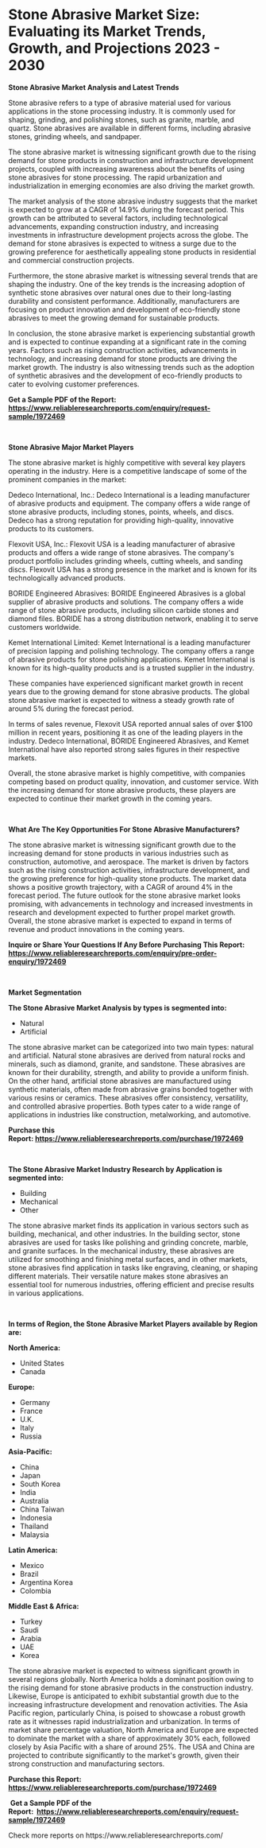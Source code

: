 <p><h1>Stone Abrasive Market Size: Evaluating its Market Trends, Growth, and Projections 2023 - 2030</h1></p><p><strong>Stone Abrasive Market Analysis and Latest Trends</strong></p>
<p><p>Stone abrasive refers to a type of abrasive material used for various applications in the stone processing industry. It is commonly used for shaping, grinding, and polishing stones, such as granite, marble, and quartz. Stone abrasives are available in different forms, including abrasive stones, grinding wheels, and sandpaper.</p><p>The stone abrasive market is witnessing significant growth due to the rising demand for stone products in construction and infrastructure development projects, coupled with increasing awareness about the benefits of using stone abrasives for stone processing. The rapid urbanization and industrialization in emerging economies are also driving the market growth.</p><p>The market analysis of the stone abrasive industry suggests that the market is expected to grow at a CAGR of 14.9% during the forecast period. This growth can be attributed to several factors, including technological advancements, expanding construction industry, and increasing investments in infrastructure development projects across the globe. The demand for stone abrasives is expected to witness a surge due to the growing preference for aesthetically appealing stone products in residential and commercial construction projects.</p><p>Furthermore, the stone abrasive market is witnessing several trends that are shaping the industry. One of the key trends is the increasing adoption of synthetic stone abrasives over natural ones due to their long-lasting durability and consistent performance. Additionally, manufacturers are focusing on product innovation and development of eco-friendly stone abrasives to meet the growing demand for sustainable products.</p><p>In conclusion, the stone abrasive market is experiencing substantial growth and is expected to continue expanding at a significant rate in the coming years. Factors such as rising construction activities, advancements in technology, and increasing demand for stone products are driving the market growth. The industry is also witnessing trends such as the adoption of synthetic abrasives and the development of eco-friendly products to cater to evolving customer preferences.</p></p>
<p><strong>Get a Sample PDF of the Report:&nbsp; <a href="https://www.reliableresearchreports.com/enquiry/request-sample/1972469">https://www.reliableresearchreports.com/enquiry/request-sample/1972469</a></strong></p>
<p>&nbsp;</p>
<p><strong>Stone Abrasive Major Market Players</strong></p>
<p><p>The stone abrasive market is highly competitive with several key players operating in the industry. Here is a competitive landscape of some of the prominent companies in the market:</p><p>Dedeco International, Inc.: Dedeco International is a leading manufacturer of abrasive products and equipment. The company offers a wide range of stone abrasive products, including stones, points, wheels, and discs. Dedeco has a strong reputation for providing high-quality, innovative products to its customers.</p><p>Flexovit USA, Inc.: Flexovit USA is a leading manufacturer of abrasive products and offers a wide range of stone abrasives. The company's product portfolio includes grinding wheels, cutting wheels, and sanding discs. Flexovit USA has a strong presence in the market and is known for its technologically advanced products.</p><p>BORIDE Engineered Abrasives: BORIDE Engineered Abrasives is a global supplier of abrasive products and solutions. The company offers a wide range of stone abrasive products, including silicon carbide stones and diamond files. BORIDE has a strong distribution network, enabling it to serve customers worldwide.</p><p>Kemet International Limited: Kemet International is a leading manufacturer of precision lapping and polishing technology. The company offers a range of abrasive products for stone polishing applications. Kemet International is known for its high-quality products and is a trusted supplier in the industry.</p><p>These companies have experienced significant market growth in recent years due to the growing demand for stone abrasive products. The global stone abrasive market is expected to witness a steady growth rate of around 5% during the forecast period.</p><p>In terms of sales revenue, Flexovit USA reported annual sales of over $100 million in recent years, positioning it as one of the leading players in the industry. Dedeco International, BORIDE Engineered Abrasives, and Kemet International have also reported strong sales figures in their respective markets.</p><p>Overall, the stone abrasive market is highly competitive, with companies competing based on product quality, innovation, and customer service. With the increasing demand for stone abrasive products, these players are expected to continue their market growth in the coming years.</p></p>
<p>&nbsp;</p>
<p><strong>What Are The Key Opportunities For Stone Abrasive Manufacturers?</strong></p>
<p><p>The stone abrasive market is witnessing significant growth due to the increasing demand for stone products in various industries such as construction, automotive, and aerospace. The market is driven by factors such as the rising construction activities, infrastructure development, and the growing preference for high-quality stone products. The market data shows a positive growth trajectory, with a CAGR of around 4% in the forecast period. The future outlook for the stone abrasive market looks promising, with advancements in technology and increased investments in research and development expected to further propel market growth. Overall, the stone abrasive market is expected to expand in terms of revenue and product innovations in the coming years.</p></p>
<p><strong>Inquire or Share Your Questions If Any Before Purchasing This Report: <a href="https://www.reliableresearchreports.com/enquiry/pre-order-enquiry/1972469">https://www.reliableresearchreports.com/enquiry/pre-order-enquiry/1972469</a></strong></p>
<p>&nbsp;</p>
<p><strong>Market Segmentation</strong></p>
<p><strong>The Stone Abrasive Market Analysis by types is segmented into:</strong></p>
<p><ul><li>Natural</li><li>Artificial</li></ul></p>
<p><p>The stone abrasive market can be categorized into two main types: natural and artificial. Natural stone abrasives are derived from natural rocks and minerals, such as diamond, granite, and sandstone. These abrasives are known for their durability, strength, and ability to provide a uniform finish. On the other hand, artificial stone abrasives are manufactured using synthetic materials, often made from abrasive grains bonded together with various resins or ceramics. These abrasives offer consistency, versatility, and controlled abrasive properties. Both types cater to a wide range of applications in industries like construction, metalworking, and automotive.</p></p>
<p><strong>Purchase this Report:&nbsp;<a href="https://www.reliableresearchreports.com/purchase/1972469">https://www.reliableresearchreports.com/purchase/1972469</a></strong></p>
<p>&nbsp;</p>
<p><strong>The Stone Abrasive Market Industry Research by Application is segmented into:</strong></p>
<p><ul><li>Building</li><li>Mechanical</li><li>Other</li></ul></p>
<p><p>The stone abrasive market finds its application in various sectors such as building, mechanical, and other industries. In the building sector, stone abrasives are used for tasks like polishing and grinding concrete, marble, and granite surfaces. In the mechanical industry, these abrasives are utilized for smoothing and finishing metal surfaces, and in other markets, stone abrasives find application in tasks like engraving, cleaning, or shaping different materials. Their versatile nature makes stone abrasives an essential tool for numerous industries, offering efficient and precise results in various applications.</p></p>
<p>&nbsp;</p>
<p><strong>In terms of Region, the Stone Abrasive Market Players available by Region are:</strong></p>
<p>
    <p> <strong> North America: </strong>
        <ul>
            <li>United States</li>
            <li>Canada</li>
        </ul>
        </p> 
    <p> <strong> Europe: </strong>
        <ul>
            <li>Germany</li>
            <li>France</li>
            <li>U.K.</li>
            <li>Italy</li>
            <li>Russia</li>
        </ul>
        </p> 
    <p> <strong> Asia-Pacific: </strong>
        <ul>
            <li>China</li>
            <li>Japan</li>
            <li>South Korea</li>
            <li>India</li>
            <li>Australia</li>
            <li>China Taiwan</li>
            <li>Indonesia</li>
            <li>Thailand</li>
            <li>Malaysia</li>
        </ul>
        </p> 
    <p> <strong> Latin America: </strong>
        <ul>
            <li>Mexico</li>
            <li>Brazil</li>
            <li>Argentina Korea</li>
            <li>Colombia</li>
        </ul>
        </p> 
    <p> <strong> Middle East & Africa: </strong>
        <ul>
            <li>Turkey</li>
            <li>Saudi</li>
            <li>Arabia</li>
            <li>UAE</li>
            <li>Korea</li>
        </ul>
    </p>
    </p>
<p><p>The stone abrasive market is expected to witness significant growth in several regions globally. North America holds a dominant position owing to the rising demand for stone abrasive products in the construction industry. Likewise, Europe is anticipated to exhibit substantial growth due to the increasing infrastructure development and renovation activities. The Asia Pacific region, particularly China, is poised to showcase a robust growth rate as it witnesses rapid industrialization and urbanization. In terms of market share percentage valuation, North America and Europe are expected to dominate the market with a share of approximately 30% each, followed closely by Asia Pacific with a share of around 25%. The USA and China are projected to contribute significantly to the market's growth, given their strong construction and manufacturing sectors.</p></p>
<p><strong>Purchase this Report: <a href="https://www.reliableresearchreports.com/purchase/1972469">https://www.reliableresearchreports.com/purchase/1972469</a></strong></p>
<p>&nbsp;<strong>Get a Sample PDF of the Report:&nbsp;&nbsp;<a href="https://www.reliableresearchreports.com/enquiry/request-sample/1972469">https://www.reliableresearchreports.com/enquiry/request-sample/1972469</a></strong></p>
<p><strong></strong></p>
<p>Check more reports on https://www.reliableresearchreports.com/</p>